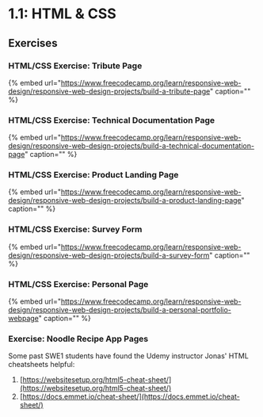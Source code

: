 # 1.1: HTML & CSS

## Exercises

### HTML/CSS Exercise: Tribute Page

{% embed url="https://www.freecodecamp.org/learn/responsive-web-design/responsive-web-design-projects/build-a-tribute-page" caption="" %}

### HTML/CSS Exercise: Technical Documentation Page

{% embed url="https://www.freecodecamp.org/learn/responsive-web-design/responsive-web-design-projects/build-a-technical-documentation-page" caption="" %}

### HTML/CSS Exercise: Product Landing Page

{% embed url="https://www.freecodecamp.org/learn/responsive-web-design/responsive-web-design-projects/build-a-product-landing-page" caption="" %}

### HTML/CSS Exercise: Survey Form

{% embed url="https://www.freecodecamp.org/learn/responsive-web-design/responsive-web-design-projects/build-a-survey-form" caption="" %}

### HTML/CSS Exercise: Personal Page

{% embed url="https://www.freecodecamp.org/learn/responsive-web-design/responsive-web-design-projects/build-a-personal-portfolio-webpage" caption="" %}

### Exercise: Noodle Recipe App Pages

Some past SWE1 students have found the Udemy instructor Jonas' HTML cheatsheets helpful:

1. [https://websitesetup.org/html5-cheat-sheet/](https://websitesetup.org/html5-cheat-sheet/)
2. [https://docs.emmet.io/cheat-sheet/](https://docs.emmet.io/cheat-sheet/)



